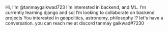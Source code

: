 Hi, I’m @tanmaygaikwad723
I’m interested in backend, and ML.
I’m currently learning django and sql
I’m looking to collaborate on backend projects
You interested in geopolitics, astronomy, philosophy !? let's have a conversation.
you can reach me at discord tanmay gaikwad#7230 

<!---
tanmaygaikwad723/tanmaygaikwad723 is a ✨ special ✨ repository because its `README.md` (this file) appears on your GitHub profile.
You can click the Preview link to take a look at your changes.
--->
